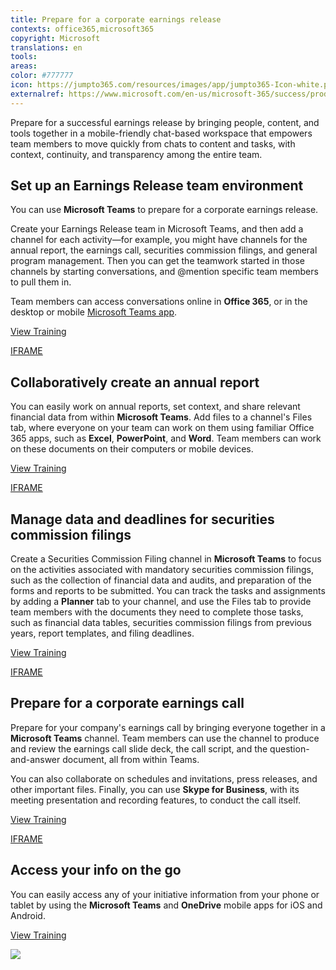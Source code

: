 ```yaml
---
title: Prepare for a corporate earnings release
contexts: office365,microsoft365
copyright: Microsoft
translations: en
tools: 
areas: 
color: #777777
icon: https://jumpto365.com/resources/images/app/jumpto365-Icon-white.png
externalref: https://www.microsoft.com/en-us/microsoft-365/success/productivitylibrary/prepare-for-a-corporate-earnings-release
---
```

Prepare for a successful earnings release by bringing people, content, and tools together in a mobile-friendly chat-based workspace that empowers team members to move quickly from chats to content and tasks, with context, continuity, and transparency among the entire team.


## Set up an Earnings Release team environment

You can use **Microsoft Teams** to prepare for a corporate earnings release.

Create your Earnings Release team in Microsoft Teams, and then add a channel for each activity—for example, you might have channels for the annual report, the earnings call, securities commission filings, and general program management. Then you can get the teamwork started in those channels by starting conversations, and @mention specific team members to pull them in.

Team members can access conversations online in **Office 365**, or in the desktop or mobile [Microsoft Teams app](https://teams.microsoft.com/downloads "Microsoft Teams app").

[View Training](https://support.office.com/article/Microsoft-Teams-Quick-Start-422bf3aa-9ae8-46f1-83a2-e65720e1a34d)

[IFRAME](https://www.microsoft.com/en-us/videoplayer/embed/RE1UzLu)

## Collaboratively create an annual report

You can easily work on annual reports, set context, and share relevant financial data from within **Microsoft Teams**. Add files to a channel's Files tab, where everyone on your team can work on them using familiar Office 365 apps, such as **Excel**, **PowerPoint**, and **Word**. Team members can work on these documents on their computers or mobile devices.

[View Training](https://support.office.com/article/Managing-files-in-Microsoft-Teams-c593c78a-27c4-4661-a598-682baa30ca7e)

[IFRAME](https://www.microsoft.com/en-us/videoplayer/embed/RE1UzLj)

## Manage data and deadlines for securities commission filings

Create a Securities Commission Filing channel in **Microsoft Teams** to focus on the activities associated with mandatory securities commission filings, such as the collection of financial data and audits, and preparation of the forms and reports to be submitted. You can track the tasks and assignments by adding a **Planner** tab to your channel, and use the Files tab to provide team members with the documents they need to complete those tasks, such as financial data tables, securities commission filings from previous years, report templates, and filing deadlines.

[View Training](https://support.office.com/article/Planner-Quick-Start-fe43c972-5a95-4071-86d4-423a64a3b21e)

[IFRAME](https://www.microsoft.com/en-us/videoplayer/embed/RE1URWS)

## Prepare for a corporate earnings call

Prepare for your company's earnings call by bringing everyone together in a **Microsoft Teams** channel. Team members can use the channel to produce and review the earnings call slide deck, the call script, and the question-and-answer document, all from within Teams.

You can also collaborate on schedules and invitations, press releases, and other important files. Finally, you can use **Skype for Business**, with its meeting presentation and recording features, to conduct the call itself.

[View Training](https://support.office.com/article/Video-Complete-meeting-solution-518a36ec-8b7d-4c12-a77a-f4a2c9f47e45)

[IFRAME](https://www.microsoft.com/en-us/videoplayer/embed/RE1UF1x)

## Access your info on the go

You can easily access any of your initiative information from your phone or tablet by using the **Microsoft Teams** and **OneDrive** mobile apps for iOS and Android.

[View Training](https://teams.microsoft.com/downloads)

![](http://img-prod-cms-rt-microsoft-com.akamaized.net/cms/api/am/imageFileData/RE1Yc3s?ver=6e90)


